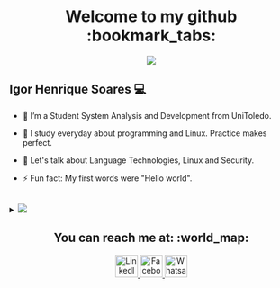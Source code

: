 <h1 align="center"> Welcome to my github :bookmark_tabs: </h1>

<p align="center">
 <img src="https://github-readme-stats.vercel.app/api?username=igorsoares&show_icons=true&theme=radical"/>
</p>


## Igor Henrique Soares 💻

* 🔭 I’m a Student System Analysis and Development from UniToledo.
 
* :brain: I study everyday about programming and Linux. Practice makes perfect.
* 💬 Let's talk about Language Technologies, Linux and Security.
* ⚡ Fun fact: My first words were "Hello world". 
<br>
<details>
  <summary> <a href="https://www.github.com/igorsoares"><img src="https://img.shields.io/badge/-Click to know more about me-b03544?style=for-the-badge"/></a></summary>
  <br>
 <p> I like to play games 🎮 sometimes on weekend, and in my spare time i like to study some topics (Linux, C#, Programming at all..) and read some books. Actually i'm studying to make test "Linux essentials", and soon LPIC1(and who knows a LPIC2 in the future). I've some interesting in C# , shell scripts and other languages...: </p>
 <ul>
  <li> <a href="https://github.com/igorsoares/iCrypto"> iCrypto:</a> A software to encrypt and decrypt data; </li>
  <li> Chamados digitais - Prefeitura Municipal de Araçatuba: In development;</li>
  <li> <a href="https://github.com/igorsoares/GLPI-Automate" > GLPI Automate </a> - Script on shellscript to download and install GLPI on RedHat based Linux.</li>
 </ul>
</details>

<h2 align="center"> You can reach me at: :world_map:</h2>

<p align="center">
 <a href="https://www.linkedin.com/in/%C3%ADgor-soares-7696731a2/"> <img src="https://www.vectorlogo.zone/logos/linkedin/linkedin-icon.svg" alt="LinkedIn" width=40px height=40px> 
</a> 
 <a href="https://www.facebook.com/igorsuculha"> <img src="https://www.vectorlogo.zone/logos/facebook/facebook-icon.svg" alt="Facebook" width=40px height=40px> </a>
 <a href="https://api.whatsapp.com/send/?phone=5518981689040&text=Ola%2C+Igor%21&app_absent=0&lang=pt_br"> <img src="https://www.vectorlogo.zone/logos/whatsapp/whatsapp-icon.svg" alt="Whatsapp" width=40px height=40px>


</p>
 
